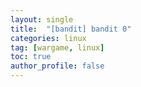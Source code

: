 ```yaml
---
layout: single
title:  "[bandit] bandit 0"
categories: linux
tag: [wargame, linux]
toc: true
author_profile: false
---
```

